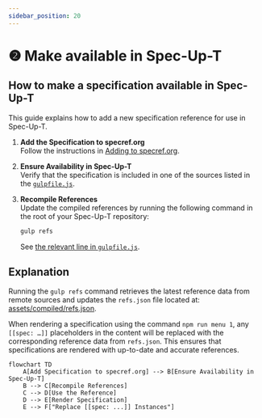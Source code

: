 ```yaml
---
sidebar_position: 20
---
```

# ❷ Make available in Spec-Up-T

## How to make a specification available in Spec-Up-T

This guide explains how to add a new specification reference for use in Spec-Up-T.

1. **Add the Specification to specref.org**  
   Follow the instructions in [Adding to specref.org](./add-to-specref.md).

2. **Ensure Availability in Spec-Up-T**  
   Verify that the specification is included in one of the sources listed in the [`gulpfile.js`](https://github.com/blockchainbird/spec-up-t/blob/master/gulpfile.js#L19).

3. **Recompile References**  
   Update the compiled references by running the following command in the root of your Spec-Up-T repository:

   ```bash
   gulp refs
   ```

   See [the relevant line in `gulpfile.js`](https://github.com/blockchainbird/spec-up-t/blob/master/gulpfile.js#L67).

## Explanation

Running the `gulp refs` command retrieves the latest reference data from remote sources and updates the `refs.json` file located at: [assets/compiled/refs.json](https://github.com/blockchainbird/spec-up-t/blob/master/assets/compiled/refs.json).

When rendering a specification using the command `npm run menu 1`, any `[[spec: …]]` placeholders in the content will be replaced with the corresponding reference data from `refs.json`. This ensures that specifications are rendered with up-to-date and accurate references.

```mermaid
flowchart TD
    A[Add Specification to specref.org] --> B[Ensure Availability in Spec-Up-T]
    B --> C[Recompile References]
    C --> D[Use the Reference]
    D --> E[Render Specification]
    E --> F["Replace [[spec: ...]] Instances"]
```
